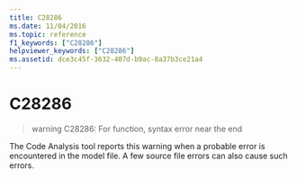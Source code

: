 ```yaml
---
title: C28286
ms.date: 11/04/2016
ms.topic: reference
f1_keywords: ["C28286"]
helpviewer_keywords: ["C28286"]
ms.assetid: dce3c45f-3632-407d-b9ac-8a37b3ce21a4
---
```

# C28286

> warning C28286: For function, syntax error near the end

The Code Analysis tool reports this warning when a probable error is encountered in the model file. A few source file errors can also cause such errors.
